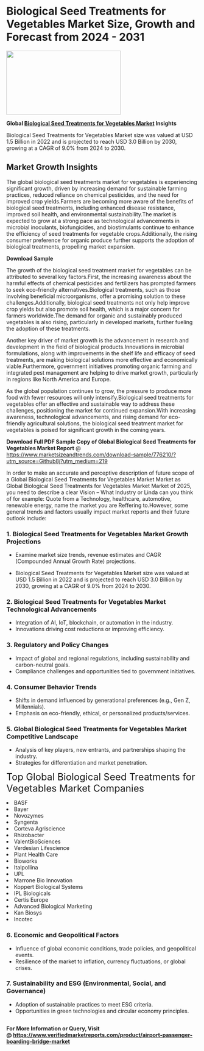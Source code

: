 <H1>Biological Seed Treatments for Vegetables Market Size, Growth and Forecast from 2024 - 2031</H1><img class="aligncenter size-medium wp-image-584254" src="https://thirdeyenews.in/wp-content/uploads/2024/09/Global-Market-Research-300x168.jpeg" alt="" width="300" height="168" /><p><strong>Global&nbsp;<a href="https://www.marketsizeandtrends.com/download-sample/776210/?utm_source=Github8j?utm_medium=219">Biological Seed Treatments for Vegetables Market</a> Insights</strong></p><p>Biological Seed Treatments for Vegetables Market size was valued at USD 1.5 Billion in 2022 and is projected to reach USD 3.0 Billion by 2030, growing at a CAGR of 9.0% from 2024 to 2030.</p><p><h2>Market Growth Insights</h2> <p>The global biological seed treatments market for vegetables is experiencing significant growth, driven by increasing demand for sustainable farming practices, reduced reliance on chemical pesticides, and the need for improved crop yields.Farmers are becoming more aware of the benefits of biological seed treatments, including enhanced disease resistance, improved soil health, and environmental sustainability.The market is expected to grow at a strong pace as technological advancements in microbial inoculants, biofungicides, and biostimulants continue to enhance the efficiency of seed treatments for vegetable crops.Additionally, the rising consumer preference for organic produce further supports the adoption of biological treatments, propelling market expansion.</p> <p><strong>Download Sample</strong></p> <p>The growth of the biological seed treatment market for vegetables can be attributed to several key factors.First, the increasing awareness about the harmful effects of chemical pesticides and fertilizers has prompted farmers to seek eco-friendly alternatives.Biological treatments, such as those involving beneficial microorganisms, offer a promising solution to these challenges.Additionally, biological seed treatments not only help improve crop yields but also promote soil health, which is a major concern for farmers worldwide.The demand for organic and sustainably produced vegetables is also rising, particularly in developed markets, further fueling the adoption of these treatments.</p> <p>Another key driver of market growth is the advancement in research and development in the field of biological products.Innovations in microbial formulations, along with improvements in the shelf life and efficacy of seed treatments, are making biological solutions more effective and economically viable.Furthermore, government initiatives promoting organic farming and integrated pest management are helping to drive market growth, particularly in regions like North America and Europe.</p> <p>As the global population continues to grow, the pressure to produce more food with fewer resources will only intensify.Biological seed treatments for vegetables offer an effective and sustainable way to address these challenges, positioning the market for continued expansion.With increasing awareness, technological advancements, and rising demand for eco-friendly agricultural solutions, the biological seed treatment market for vegetables is poised for significant growth in the coming years.</p> <p><span class=""><strong>Download Full PDF Sample Copy of Global Biological Seed Treatments for Vegetables Market Report</strong> @ <a href="https://www.marketsizeandtrends.com/download-sample/776210/?utm_source=Github8j?utm_medium=219" target="_blank">https://www.marketsizeandtrends.com/download-sample/776210/?utm_source=Github8j?utm_medium=219</a></span></p><p>In order to make an accurate and perceptive description of future scope of a Global&nbsp;Biological Seed Treatments for Vegetables Market Market as Global&nbsp;Biological Seed Treatments for Vegetables Market Market of 2025, you need to describe a clear Vision &ndash; What Industry or Linda can you think of for example: Quote from a Technology, healthcare, automotive, renewable energy, name the market you are Reffering to.However, some general trends and factors usually impact market reports and their future outlook include:</p><h3>1.&nbsp;<strong>Biological Seed Treatments for Vegetables Market Growth Projections</strong></h3><ul><li>Examine market size trends, revenue estimates and CAGR (Compounded Annual Growth Rate) projections.</li><li><p>Biological Seed Treatments for Vegetables Market size was valued at USD 1.5 Billion in 2022 and is projected to reach USD 3.0 Billion by 2030, growing at a CAGR of 9.0% from 2024 to 2030.</p></li></ul><h3>2.&nbsp;<strong>Biological Seed Treatments for Vegetables Market Technological Advancements</strong></h3><ul><li>Integration of AI, IoT, blockchain, or automation in the industry.</li><li>Innovations driving cost reductions or improving efficiency.</li></ul><h3>3.&nbsp;<strong>Regulatory and Policy Changes</strong></h3><ul><li>Impact of global and regional regulations, including sustainability and carbon-neutral goals.</li><li>Compliance challenges and opportunities tied to government initiatives.</li></ul><h3>4.&nbsp;<strong>Consumer Behavior Trends</strong></h3><ul><li>Shifts in demand influenced by generational preferences (e.g., Gen Z, Millennials).</li><li>Emphasis on eco-friendly, ethical, or personalized products/services.</li></ul><h3>5.&nbsp;<strong>Global Biological Seed Treatments for Vegetables Market Competitive Landscape</strong></h3><ul><li>Analysis of key players, new entrants, and partnerships shaping the industry.</li><li>Strategies for differentiation and market penetration.</li></ul><p data-pm-slice="1 1 []"><span style="color: inherit; font-family: inherit; font-size: 25px;">Top Global Biological Seed Treatments for Vegetables Market Companies</span></p><div class="" data-test-id=""><p><li>BASF</li><li> Bayer</li><li> Novozymes</li><li> Syngenta</li><li> Corteva Agriscience</li><li> Rhizobacter</li><li> ValentBioSciences</li><li> Verdesian Lifescience</li><li> Plant Health Care</li><li> Bioworks</li><li> Italpollina</li><li> UPL</li><li> Marrone Bio Innovation</li><li> Koppert Biological Systems</li><li> IPL Biologicals</li><li> Certis Europe</li><li> Advanced Biological Marketing</li><li> Kan Biosys</li><li> Incotec</li></p></div><h3>6.&nbsp;<strong>Economic and Geopolitical Factors</strong></h3><ul><li>Influence of global economic conditions, trade policies, and geopolitical events.</li><li>Resilience of the market to inflation, currency fluctuations, or global crises.</li></ul><h3>7.&nbsp;<strong>Sustainability and ESG (Environmental, Social, and Governance)</strong></h3><ul><li>Adoption of sustainable practices to meet ESG criteria.</li><li>Opportunities in green technologies and circular economy principles.</li></ul><h2><strong style="font-size: 14px;">For More Information or Query, Visit @&nbsp;</strong><a style="background-color: #ffffff; font-size: 14px;" href="https://www.marketsizeandtrends.com/report/biological-seed-treatments-for-vegetables-market/" target="_blank">https://www.verifiedmarketreports.com/product/airport-passenger-boarding-bridge-market</a></h2>